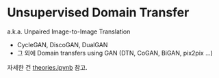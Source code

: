 # Unsupervised Domain Transfer

a.k.a. Unpaired Image-to-Image Translation

* CycleGAN, DiscoGAN, DualGAN 
* 그 외에 Domain transfers using GAN (DTN, CoGAN, BiGAN, pix2pix ...)

자세한 건 [theories.ipynb](theories.ipynb) 참고.